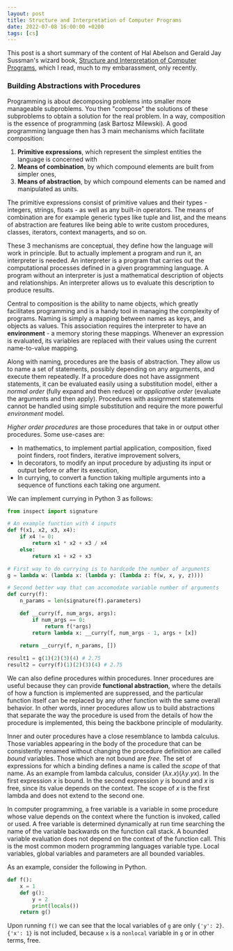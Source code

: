 ```yaml
---
layout: post
title: Structure and Interpretation of Computer Programs
date: 2022-07-08 16:00:00 +0200
tags: [cs]
---
```


This post is a short summary of the content of Hal Abelson and Gerald Jay Sussman's wizard book, [Structure and Interpretation of Computer Programs](https://en.wikipedia.org/wiki/Structure_and_Interpretation_of_Computer_Programs), which I read, much to my embarassment, only recently.

### Building Abstractions with Procedures

Programming is about decomposing problems into smaller more manageable subproblems. You then "compose" the solutions of these subproblems to obtain a solution for the real problem. In a way, composition is the essence of programming (ask Bartosz Milewski). A good programming language then has 3 main mechanisms which facilitate composition:
1. **Primitive expressions**, which represent the simplest entities the language is concerned with
2. **Means of combination**, by which compound elements are built from simpler ones,
3. **Means of abstraction**, by which compound elements can be named and manipulated as units.

The primitive expressions consist of primitive values and their types - integers, strings, floats - as well as any built-in operators. The means of combination are for example generic types like tuple and list, and the means of abstraction are features like being able to write custom procedures, classes, iterators, context managerts, and so on.

These 3 mechanisms are conceptual, they define how the language will work in principle. But to actually implement a program and run it, an interpreter is needed. An interpreter is a program that carries out the computational processes defined in a given programming language. A program without an interpreter is just a mathematical description of objects and relationships. An interpreter allows us to evaluate this description to produce results.

Central to composition is the ability to name objects, which greatly facilitates programming and is a handy tool in managing the complexity of programs. Naming is simply a mapping between names as keys, and objects as values. This association requires the interpreter to have an **environment** - a memory storing these mappings. Whenever an expression is evaluated, its variables are replaced with their values using the current name-to-value mapping.

Along with naming, procedures are the basis of abstraction. They allow us to name a set of statements, possibly depending on any arguments, and execute them repeatedly. If a procedure does not have assignment statements, it can be evaluated easily using a substitution model, either a *normal order* (fully expand and then reduce) or *applicative order* (evaluate the arguments and then apply). Procedures with assignment statements cannot be handled using simple substitution and require the more powerful *environment* model.

*Higher order procedures* are those procedures that take in or output other procedures. Some use-cases are:
- In mathematics, to implement partial application, composition, fixed point finders, root finders, iterative improvement solvers,
- In decorators, to modify an input procedure by adjusting its input or output before or after its execution,
- In currying, to convert a function taking multiple arguments into a sequence of functions each taking one argument.

We can implement currying in Python 3 as follows:
```python
from inspect import signature

# An example function with 4 inputs
def f(x1, x2, x3, x4):
    if x4 != 0:
        return x1 * x2 + x3 / x4
    else:
        return x1 + x2 + x3

# First way to do currying is to hardcode the number of arguments
g = lambda w: (lambda x: (lambda y: (lambda z: f(w, x, y, z))))

# Second better way that can accomodate variable number of arguments
def curry(f):
    n_params = len(signature(f).parameters)

    def __curry(f, num_args, args):
        if num_args == 0:
            return f(*args)
        return lambda x: __curry(f, num_args - 1, args + [x])
    
    return __curry(f, n_params, [])

result1 = g(1)(2)(3)(4) # 2.75
result2 = curry(f)(1)(2)(3)(4) # 2.75
```
<!-- Discuss bound and free variables -->

We can also define procedures within procedures. Inner procedures are useful because they can provide **functional abstraction**, where the details of how a function is implemented are suppressed, and the particular function itself can be replaced by any other function with the same overall behavior. In other words, inner procedures allow us to build abstractions that separate the way the procedure is used from the details of how the procedure is implemented, this being the backbone principle of modularity.

Inner and outer procedures have a close resemblance to lambda calculus. Those variables appearing in the body of the procedure that can be consistently renamed without changing the procedure definition are called *bound* variables. Those which are not bound are *free*. The set of expressions for which a binding defines a name is called the *scope* of that name. As an example from lambda calculus, consider $(\lambda x. x)(\lambda y.yx)$. In the first expression $x$ is bound. In the second expression $y$ is bound and $x$ is free, since its value depends on the context. The scope of $x$ is the first lambda and does not extend to the second one. 

In computer programming, a free variable is a variable in some procedure whose value depends on the context where the function is invoked, called or used. A free variable is determined dynamically at run time searching the name of the variable backwards on the function call stack. A bounded variable evaluation does not depend on the context of the function call. This is the most common modern programming languages variable type. Local variables, global variables and parameters are all bounded variables. 

As an example, consider the following in Python.

```python
def f():
    x = 1
    def g():
        y = 2
        print(locals())
    return g()
```
Upon running `f()` we can see that the local variables of `g` are only `{'y': 2}`. `{'x': 1}` is not included, because `x` is a `nonlocal` variable in `g` or in other terms, free.


<!-- The major implementation cost of first-class procedures is that allowing procedures
to be returned as values requires reserving storage for a procedure’s free variables even
while the procedure is not executing. -->
